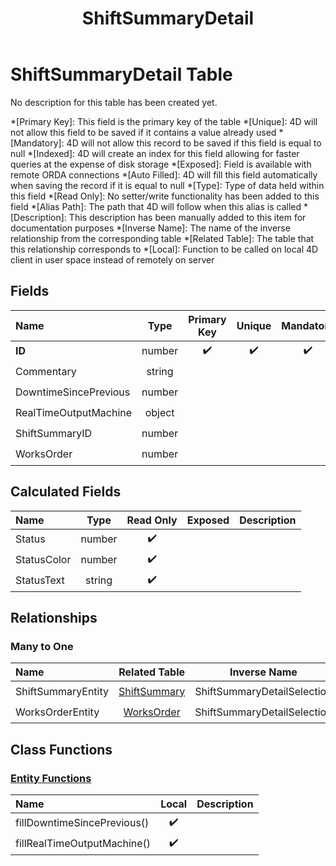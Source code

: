 ﻿---
layout: default
title: ShiftSummaryDetail
parent: Tables
---
# ShiftSummaryDetail Table
No description for this table has been created yet.

*[Primary Key]: This field is the primary key of the table
*[Unique]: 4D will not allow this field to be saved if it contains a value already used
*[Mandatory]: 4D will not allow this record to be saved if this field is equal to null
*[Indexed]: 4D will create an index for this field allowing for faster queries at the expense of disk storage
*[Exposed]: Field is available with remote ORDA connections
*[Auto Filled]: 4D will fill this field automatically when saving the record if it is equal to null
*[Type]: Type of data held within this field
*[Read Only]: No setter/write functionality has been added to this field
*[Alias Path]: The path that 4D will follow when this alias is called
*[Description]: This description has been manually added to this item for documentation purposes
*[Inverse Name]: The name of the inverse relationship from the corresponding table
*[Related Table]: The table that this relationship corresponds to
*[Local]: Function to be called on local 4D client in user space instead of remotely on server
## Fields

|Name|Type|Primary Key|Unique|Mandatory|Indexed|Exposed|Auto Filled|Description|
|:---|:---:|:---:|:---:|:---:|:---:|:---:|:---:|:---:|
|**ID**|number|✔️|✔️|✔️|✔️|✔️|✔️||
|Commentary|string|||||✔️|||
|DowntimeSincePrevious|number|||||✔️|||
|RealTimeOutputMachine|object|||||✔️|||
|ShiftSummaryID|number|||||✔️|||
|WorksOrder|number||||✔️|✔️|||

## Calculated Fields

|Name|Type|Read Only|Exposed|Description|
|:---|:---:|:---:|:---:|:---:|
|Status|number|✔️|||
|StatusColor|number|✔️|||
|StatusText|string|✔️|||

## Relationships
### Many to One

|Name|Related Table|Inverse Name|Exposed|Description|
|:---|:---:|:---:|:---:|:---:|
|ShiftSummaryEntity|[ShiftSummary](ShiftSummary.md)|ShiftSummaryDetailSelection|✔️||
|WorksOrderEntity|[WorksOrder](WorksOrder.md)|ShiftSummaryDetailSelection|✔️||

## Class Functions

### [Entity Functions](https://github.com/synthotec/SynthoTec-4D/blob/main/Project/Sources/Classes/ShiftSummaryDetailEntity.4dm)

|Name|Local|Description|
|:---|:---:|:---:|
|fillDowntimeSincePrevious()|✔️||
|fillRealTimeOutputMachine()|✔️||